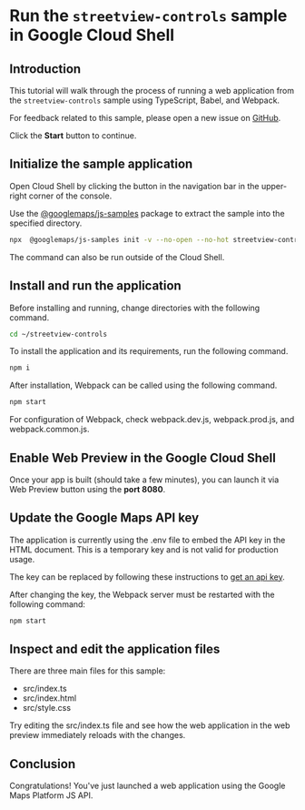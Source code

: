 # Run the `streetview-controls` sample in Google Cloud Shell

<walkthrough-tutorial-duration duration="10"/>

## Introduction

This tutorial will walk through the process of running a web application from
the `streetview-controls` sample using TypeScript, Babel, and Webpack.

For feedback related to this sample, please open a new issue on
[GitHub](https://github.com/googlemaps/js-samples/issues).

Click the **Start** button to continue.

## Initialize the sample application

Open Cloud Shell by clicking the
<walkthrough-cloud-shell-icon></walkthrough-cloud-shell-icon> button in the
navigation bar in the upper-right corner of the console.

Use the [@googlemaps/js-samples](https://www.npmjs.com/package/@googlemaps/js-samples) package to
extract the sample into the specified directory.

```bash
npx  @googlemaps/js-samples init -v --no-open --no-hot streetview-controls ~/streetview-controls
```

The command can also be run outside of the Cloud Shell.

## Install and run the application

Before installing and running, change directories with the following command.

```bash
cd ~/streetview-controls
```

To install the application and its requirements, run the following command.

```bash
npm i
```

After installation, Webpack can be called using the following command.

```bash
npm start
```

For configuration of Webpack, check
<walkthrough-editor-open-file filePath="streetview-controls/webpack.dev.js">webpack.dev.js</walkthrough-editor-open-file>,
<walkthrough-editor-open-file filePath="streetview-controls/webpack.prod.js">webpack.prod.js</walkthrough-editor-open-file>,
and
<walkthrough-editor-open-file filePath="streetview-controls/webpack.common.js">webpack.common.js</walkthrough-editor-open-file>.

## Enable Web Preview in the Google Cloud Shell

Once your app is built (should take a few minutes), you can launch it via
<walkthrough-spotlight-pointer target="cloudshell" spotlightId="devshell-web-preview-button">Web
Preview button</walkthrough-spotlight-pointer> using the **port 8080**.

## Update the Google Maps API key

The application is currently using the
<walkthrough-editor-open-file filePath="streetview-controls/.env">.env</walkthrough-editor-open-file>
file to embed the API key in the HTML document. This is a temporary key and is
not valid for production usage.

The key can be replaced by following these instructions to
[get an api key](https://developers.google.com/maps/documentation/javascript/get-api-key).

After changing the key, the Webpack server must be restarted with the following
command:

```bash
npm start
```

## Inspect and edit the application files

There are three main files for this sample:

*   <walkthrough-editor-open-file filePath="streetview-controls/src/index.ts">src/index.ts</walkthrough-editor-open-file>
*   <walkthrough-editor-open-file filePath="streetview-controls/src/index.html">src/index.html</walkthrough-editor-open-file>
*   <walkthrough-editor-open-file filePath="streetview-controls/src/style.css">src/style.css</walkthrough-editor-open-file>

Try editing the <walkthrough-editor-open-file filePath="streetview-controls/src/index.ts">src/index.ts</walkthrough-editor-open-file> file and see how the web application in the web preview immediately reloads with the changes.

## Conclusion

<walkthrough-conclusion-trophy></walkthrough-conclusion-trophy>

Congratulations! You've just launched a web application using the Google Maps
Platform JS API.
